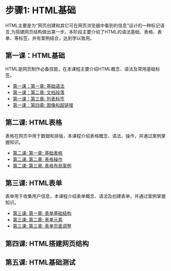 # 步骤1: HTML基础

HTML主要是为“网页创建和其它可在网页浏览器中看到的信息”设计的一种标记语言,为搭建网页结构做出第一步。本阶段主要介绍了HTML的语法基础、表格、表单、等标签，并有案例结合，达到学以致用。

## 第一课：HTML基础
HTML是网页制作必备技能，在本课程主要介绍HTML概念、语法及常用基础标签。

- [第一课：第一章: 基础语法](Lesson1/Chapter1)
- [第一课：第二章: 文档段落](Lesson1/Chapter2)
- [第一课：第三章: 列表标签](Lesson1/Chapter3)
- [第一课：第四章: 图像和超链接](Lesson1/Chapter4)

## 第二课: HTML表格
表格在网页中用于数据和排版，本课程介绍表格概念、语法、操作，并通过案例掌握知识。

- [第二课: 第一章: 基础表格](Lesson2/Chapter1)
- [第二课: 第二章: 表格操作](Lesson2/Chapter2)
- [第二课: 第三章: 表格布局案例](Lesson2/Chapter3)

## 第三课: HTML表单
表单用于收集用户信息，本课程介绍表单概念、语法及创建表单，并通过案例掌握知识。

- [第三课: 第一章: 表单基础结构](Lesson3/Chapter1)
- [第三课: 第二章: 表单元素](Lesson3/Chapter2)
- [第三课: 第三章: 表单页面调整](Lesson3/Chapter3)

## 第四课: HTML搭建网页结构
## 第五课: HTML基础测试

